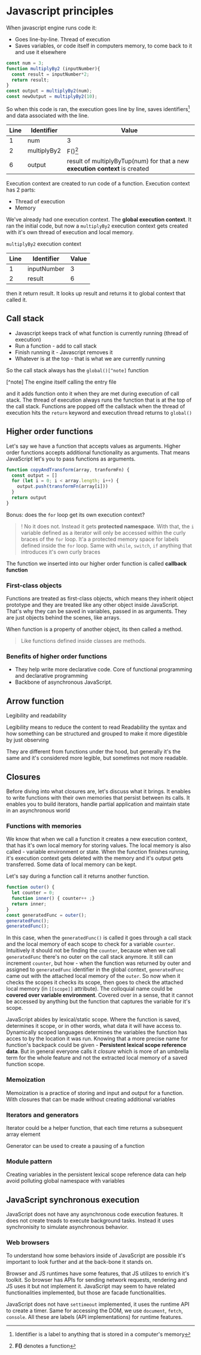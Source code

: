 # Javascript principles

When javascript engine runs code it:

- Goes line-by-line. Thread of execution
- Saves variables, or code itself in computers memory, to come back to it and use it elsewhere

```javascript
const num = 3;
function multiplyBy2 (inputNumber){
  const result = inputNumber*2;
  return result;
}
const output = multiplyBy2(num);
const newOutput = multiplyBy2(10);
```

So when this code is ran, the execution goes line by line, saves identifiers[^1] and data associated with the line.

| Line | Identifier | Value |
| - | - | - |
| 1 | num | 3 |
| 2 | multiplyBy2 | F()[^2] |
| 6 | output | result of multiplyByTup(num) for that a new **execution context** is created |

[^1]: Identifier is a label to anything that is stored in a computer's memory
[^2]: **F()** denotes a function

Execution context are created to run code of a function. Execution context has 2 parts:

- Thread of execution
- Memory

We've already had one execution context. The **global execution context**. It ran the initial code, but now a `multiplyBy2` execution context gets created with it's own thread of execution and local memory.

`multiplyBy2` execution context

| Line | Identifier | Value |
| - | - | - |
| 1 | inputNumber | 3 |
| 2 | result | 6 |

then it return result. It looks up result and returns it to global context that called it.

## Call stack

- Javascript keeps track of what function is currently running (thread of execution)
- Run a function - add to call stack
- Finish running it - Javascript removes it
- Whatever is at the top - that is what we are currently running

So the call stack always has the `global()[^note]` function 

[^note] The engine itself calling the entry file

and it adds function onto it when they are met during execution of call stack. The thread of execution always runs the function that is at the top of the call stack. Functions are popped off the callstack when the thread of execution hits the `return` keyword and execution thread returns to `global()`

## Higher order functions

Let's say we have a function that accepts values as arguments. Higher order functions accepts additional functionality as arguments. That means JavaScript let's you to pass functions as arguments.  

```js
function copyAndTransform(array, tranformFn) {
  const output = []
  for (let i = 0; i < array.length; i++) {
    output.push(transformFn(array[i]))
  }
  return output
}
```
Bonus: does the `for` loop get its own execution context?

>! No it does not. Instead it gets **protected namespace**. With that, the `i` variable defined as a iterator will only be accessed within the curly braces of the `for` loop. It'a a protected memory space for labels defined inside the `for` loop. Same with `while`, `switch`, `if` anything that introduces it's own curly braces

The function we inserted into our higher order function is called **callback function**

### First-class objects

Functions are treated as first-class objects, which means they inherit object prototype and they are treated like any other object inside JavaScript. That's why they can be saved in variables, passed in as arguments. They are just objects behind the scenes, like arrays. 

When function is a property of another object, its then called a method. 

> Like functions defined inside classes are methods. 

### Benefits of higher order functions 

- They help write more declarative code. Core of functional programming and declarative programming
- Backbone of asynchronous JavaScript.

## Arrow function 

Legibility and readability

Legibility means to reduce the content to read
Readability the syntax and how something can be structured and grouped to make it more digestible by just observing

They are different from functions under the hood, but generally it's the same and it's considered more legible, but sometimes not more readable.

## Closures

Before diving into what closures are, let's discuss what it brings. It enables to write functions with their own memories that persist between its calls. It enables you to build iterators, handle partial application and maintain state in an asynchronous world

### Functions with memories

We know that when we call a function it creates a new execution context, that has it's own local memory for storing values. The local memory is also called - variable environment or state. When the function finishes running, it's execution context gets deleted with the memory and it's output gets transferred. Some data of local memory can be kept.

Let's say during a function call it returns another function.

```js
function outer() {
  let counter = 0;
  function inner() { counter++ ;}
  return inner;
}
const generatedFunc = outer();
generatedFunc();
generatedFunc();
```

In this case, when the `generatedFunc()` is called it goes through a call stack and the local memory of each scope to check for a variable `counter`. Intuitively it should not be finding the `counter`, because when we call `generatedFunc` there's no outer on the call stack anymore. It still can increment `counter`, but how - when the function was returned by outer and assigned to `generatedFunc` identifier in the global context, `generatedFunc` came out with the attached local memory of the `outer`. So now when it checks the scopes it checks its scope, then goes to check the attached local memory (in `[[scope]]` attribute). The colloquial name could be **covered over variable environment**. Covered over in a sense, that it cannot be accessed by anything but the function that captures the variable for it's scope.

JavaScript abides by lexical/static scope. Where the function is saved, determines it scope, or in other words, what data it will have access to. Dynamically scoped languages determines the variables the function has acces to by the location it was run. Knowing that a more precise name for function's backpack could be given - **Persistent lexical scope reference data**. But in general everyone calls it *closure* which is more of an umbrella term for the whole feature and not the extracted local memory of a saved function scope.

### Memoization

Memoization is a practice of storing and input and output for a function. With closures that can be made without creating additional variables

### Iterators and generators

Iterator could be a helper function, that each time returns a subsequent array element

Generator can be used to create a pausing of a function

### Module pattern

Creating variables in the persistent lexical scope reference data can help avoid polluting global namespace with variables

## JavaScript synchronous execution

JavaScript does not have any asynchronous code execution features. It does not create treads to execute background tasks. Instead it uses synchronisity to simulate asynchronous behavior.

### Web browsers

To understand how some behaviors inside of JavaScript are possible it's important to look further and at the back-bone it stands on.

Browser and JS runtimes have some features, that JS utilizes to enrich it's toolkit. So browser has APIs for sending network requests, rendering and JS uses it but not implement it. JavaScript may seem to have related functionalities implemented, but those are facade functionalities. 

JavaScript does not have `settimeout` implemented, it uses the runtime API to create a timer. Same for accessing the DOM, we use `document`, `fetch`, `console`. All these are labels (API implementations) for runtime features.